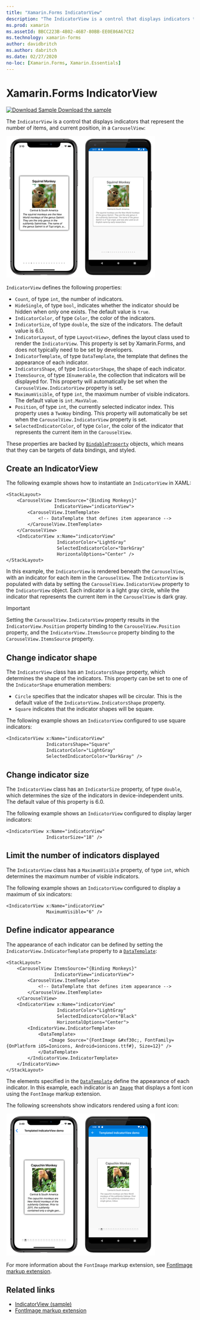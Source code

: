```yaml
---
title: "Xamarin.Forms IndicatorView"
description: "The IndicatorView is a control that displays indicators that represent the number of items, and current position, in a CarouselView."
ms.prod: xamarin
ms.assetId: BBCC223B-4B02-46B7-80BB-EE0E86A67CE2
ms.technology: xamarin-forms
author: davidbritch
ms.author: dabritch
ms.date: 02/27/2020
no-loc: [Xamarin.Forms, Xamarin.Essentials]
---
```


# Xamarin.Forms IndicatorView

[![Download Sample](~/media/shared/download.png) Download the sample](https://docs.microsoft.com/samples/xamarin/xamarin-forms-samples/userinterface-indicatorviewdemos/)

The `IndicatorView` is a control that displays indicators that represent the number of items, and current position, in a `CarouselView`:

[![Screenshot of a CarouselView and IndicatorView, on iOS and Android](indicatorview-images/circles.png "IndicatorView circles")](indicatorview-images/circles-large.png#lightbox "IndicatorView circles")

`IndicatorView` defines the following properties:

- `Count`, of type `int`, the number of indicators.
- `HideSingle`, of type `bool`, indicates whether the indicator should be hidden when only one exists. The default value is `true`.
- `IndicatorColor`, of type `Color`, the color of the indicators.
- `IndicatorSize`, of type `double`, the size of the indicators. The default value is 6.0.
- `IndicatorLayout`, of type `Layout<View>`, defines the layout class used to render the `IndicatorView`. This property is set by Xamarin.Forms, and does not typically need to be set by developers.
- `IndicatorTemplate`, of type `DataTemplate`, the template that defines the appearance of each indicator.
- `IndicatorsShape`, of type `IndicatorShape`, the shape of each indicator.
- `ItemsSource`, of type `IEnumerable`, the collection that indicators will be displayed for. This property will automatically be set when the `CarouselView.IndicatorView` property is set.
- `MaximumVisible`, of type `int`, the maximum number of visible indicators. The default value is `int.MaxValue`.
- `Position`, of type `int`, the currently selected indicator index. This property uses a `TwoWay` binding. This property will automatically be set when the `CarouselView.IndicatorView` property is set.
- `SelectedIndicatorColor`, of type `Color`, the color of the indicator that represents the current item in the `CarouselView`.

These properties are backed by [`BindableProperty`](xref:Xamarin.Forms.BindableProperty) objects, which means that they can be targets of data bindings, and styled.

## Create an IndicatorView

The following example shows how to instantiate an `IndicatorView` in XAML:

```xaml
<StackLayout>
    <CarouselView ItemsSource="{Binding Monkeys}"
                  IndicatorView="indicatorView">
        <CarouselView.ItemTemplate>
            <!-- DataTemplate that defines item appearance -->
        </CarouselView.ItemTemplate>
    </CarouselView>
    <IndicatorView x:Name="indicatorView"
                   IndicatorColor="LightGray"
                   SelectedIndicatorColor="DarkGray"
                   HorizontalOptions="Center" />
</StackLayout>
```

In this example, the `IndicatorView` is rendered beneath the `CarouselView`, with an indicator for each item in the `CarouselView`. The `IndicatorView` is populated with data by setting the `CarouselView.IndicatorView` property to the `IndicatorView` object. Each indicator is a light gray circle, while the indicator that represents the current item in the `CarouselView` is dark gray.

> [!IMPORTANT]
> Setting the `CarouselView.IndicatorView` property results in the `IndicatorView.Position` property binding to the `CarouselView.Position` property, and the `IndicatorView.ItemsSource` property binding to the `CarouselView.ItemsSource` property.

## Change indicator shape

The `IndicatorView` class has an `IndicatorsShape` property, which determines the shape of the indicators. This property can be set to one of the `IndicatorShape` enumeration members:

- `Circle` specifies that the indicator shapes will be circular. This is the default value of the `IndicatorView.IndicatorsShape` property.
- `Square` indicates that the indicator shapes will be square.

The following example shows an `IndicatorView` configured to use square indicators:

```xaml
<IndicatorView x:Name="indicatorView"
               IndicatorsShape="Square"
               IndicatorColor="LightGray"
               SelectedIndicatorColor="DarkGray" />
```

## Change indicator size

The `IndicatorView` class has an `IndicatorSize` property, of type `double`, which determines the size of the indicators in device-independent units. The default value of this property is 6.0.

The following example shows an `IndicatorView` configured to display larger indicators:

```xaml
<IndicatorView x:Name="indicatorView"
               IndicatorSize="18" />
```

## Limit the number of indicators displayed

The `IndicatorView` class has a `MaximumVisible` property, of type `int`, which determines the maximum number of visible indicators.

The following example shows an `IndicatorView` configured to display a maximum of six indicators:

```xaml
<IndicatorView x:Name="indicatorView"
               MaximumVisible="6" />
```

## Define indicator appearance

The appearance of each indicator can be defined by setting the `IndicatorView.IndicatorTemplate` property to a [`DataTemplate`](xref:Xamarin.Forms.DataTemplate):

```xaml
<StackLayout>
    <CarouselView ItemsSource="{Binding Monkeys}"
                  IndicatorView="indicatorView">
        <CarouselView.ItemTemplate>
            <!-- DataTemplate that defines item appearance -->
        </CarouselView.ItemTemplate>
    </CarouselView>
    <IndicatorView x:Name="indicatorView"
                   IndicatorColor="LightGray"
                   SelectedIndicatorColor="Black"
                   HorizontalOptions="Center">
        <IndicatorView.IndicatorTemplate>
            <DataTemplate>
                <Image Source="{FontImage &#xf30c;, FontFamily={OnPlatform iOS=Ionicons, Android=ionicons.ttf#}, Size=12}" />
            </DataTemplate>
        </IndicatorView.IndicatorTemplate>
    </IndicatorView>
</StackLayout>
```

The elements specified in the [`DataTemplate`](xref:Xamarin.Forms.DataTemplate) define the appearance of each indicator. In this example, each indicator is an [`Image`](xref:Xamarin.Forms.Image) that displays a font icon using the `FontImage` markup extension.

The following screenshots show indicators rendered using a font icon:

[![Screenshot of a templated IndicatorView, on iOS and Android](indicatorview-images/templated.png "Templated IndicatorView")](indicatorview-images/templated-large.png#lightbox "Templated IndicatorView")

For more information about the `FontImage` markup extension, see [FontImage markup extension](~/xamarin-forms/xaml/markup-extensions/consuming.md#fontimage-markup-extension).

## Related links

- [IndicatorView (sample)](https://docs.microsoft.com/samples/xamarin/xamarin-forms-samples/userinterface-indicatorviewdemos/)
- [FontImage markup extension](~/xamarin-forms/xaml/markup-extensions/consuming.md#fontimage-markup-extension)
